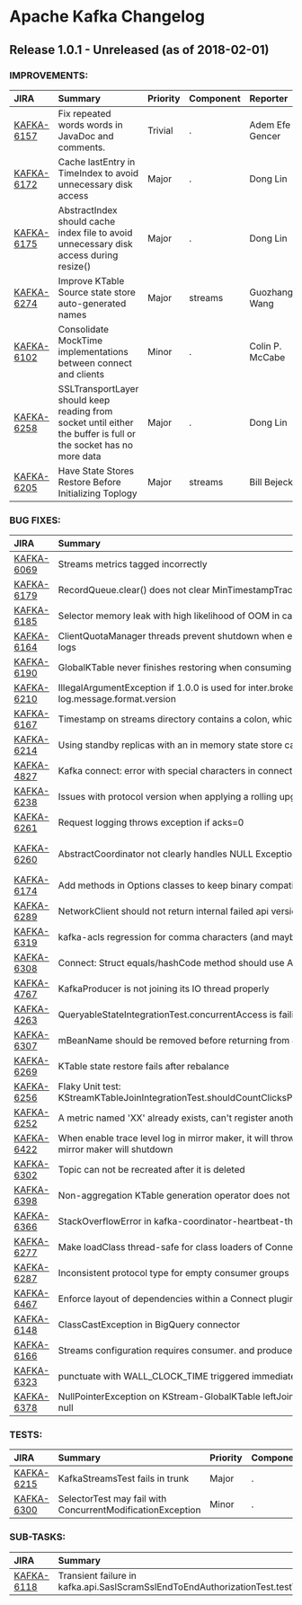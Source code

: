 
<!---
# Licensed to the Apache Software Foundation (ASF) under one
# or more contributor license agreements.  See the NOTICE file
# distributed with this work for additional information
# regarding copyright ownership.  The ASF licenses this file
# to you under the Apache License, Version 2.0 (the
# "License"); you may not use this file except in compliance
# with the License.  You may obtain a copy of the License at
#
#     http://www.apache.org/licenses/LICENSE-2.0
#
# Unless required by applicable law or agreed to in writing, software
# distributed under the License is distributed on an "AS IS" BASIS,
# WITHOUT WARRANTIES OR CONDITIONS OF ANY KIND, either express or implied.
# See the License for the specific language governing permissions and
# limitations under the License.
-->
# Apache Kafka Changelog

## Release 1.0.1 - Unreleased (as of 2018-02-01)



### IMPROVEMENTS:

| JIRA | Summary | Priority | Component | Reporter | Contributor |
|:---- |:---- | :--- |:---- |:---- |:---- |
| [KAFKA-6157](https://issues.apache.org/jira/browse/KAFKA-6157) | Fix repeated words words in JavaDoc and comments. |  Trivial | . | Adem Efe Gencer | Adem Efe Gencer |
| [KAFKA-6172](https://issues.apache.org/jira/browse/KAFKA-6172) | Cache lastEntry in TimeIndex to avoid unnecessary disk access |  Major | . | Dong Lin | Dong Lin |
| [KAFKA-6175](https://issues.apache.org/jira/browse/KAFKA-6175) | AbstractIndex should cache index file to avoid unnecessary disk access during resize() |  Major | . | Dong Lin | Dong Lin |
| [KAFKA-6274](https://issues.apache.org/jira/browse/KAFKA-6274) | Improve KTable Source state store auto-generated names |  Major | streams | Guozhang Wang | Guozhang Wang |
| [KAFKA-6102](https://issues.apache.org/jira/browse/KAFKA-6102) | Consolidate MockTime implementations between connect and clients |  Minor | . | Colin P. McCabe | Colin P. McCabe |
| [KAFKA-6258](https://issues.apache.org/jira/browse/KAFKA-6258) | SSLTransportLayer should keep reading from socket until either the buffer is full or the socket has no more data |  Major | . | Dong Lin | Dong Lin |
| [KAFKA-6205](https://issues.apache.org/jira/browse/KAFKA-6205) | Have State Stores Restore Before Initializing Toplogy |  Major | streams | Bill Bejeck | Bill Bejeck |


### BUG FIXES:

| JIRA | Summary | Priority | Component | Reporter | Contributor |
|:---- |:---- | :--- |:---- |:---- |:---- |
| [KAFKA-6069](https://issues.apache.org/jira/browse/KAFKA-6069) | Streams metrics tagged incorrectly |  Minor | streams | Tommy Becker | Tommy Becker |
| [KAFKA-6179](https://issues.apache.org/jira/browse/KAFKA-6179) | RecordQueue.clear() does not clear MinTimestampTracker's maintained list |  Major | streams | Guozhang Wang | Guozhang Wang |
| [KAFKA-6185](https://issues.apache.org/jira/browse/KAFKA-6185) | Selector memory leak with high likelihood of OOM in case of down conversion |  Blocker | core | Brett Rann | Rajini Sivaram |
| [KAFKA-6164](https://issues.apache.org/jira/browse/KAFKA-6164) | ClientQuotaManager threads prevent shutdown when encountering an error loading logs |  Major | . | Xavier Léauté | Rajini Sivaram |
| [KAFKA-6190](https://issues.apache.org/jira/browse/KAFKA-6190) | GlobalKTable never finishes restoring when consuming transactional messages |  Blocker | streams | Alex Good | Alex Good |
| [KAFKA-6210](https://issues.apache.org/jira/browse/KAFKA-6210) | IllegalArgumentException if 1.0.0 is used for inter.broker.protocol.version or log.message.format.version |  Major | . | Ismael Juma | Ismael Juma |
| [KAFKA-6167](https://issues.apache.org/jira/browse/KAFKA-6167) | Timestamp on streams directory contains a colon, which is an illegal character |  Blocker | streams | Justin Manchester | Matthias J. Sax |
| [KAFKA-6214](https://issues.apache.org/jira/browse/KAFKA-6214) | Using standby replicas with an in memory state store causes Streams to crash |  Major | streams | Matt Farmer | Damian Guy |
| [KAFKA-4827](https://issues.apache.org/jira/browse/KAFKA-4827) | Kafka connect: error with special characters in connector name |  Minor | KafkaConnect | Aymeric Bouvet | Arjun Satish |
| [KAFKA-6238](https://issues.apache.org/jira/browse/KAFKA-6238) | Issues with protocol version when applying a rolling upgrade to 1.0.0 |  Major | documentation | Diego Louzán | Jason Gustafson |
| [KAFKA-6261](https://issues.apache.org/jira/browse/KAFKA-6261) | Request logging throws exception if acks=0 |  Major | . | Ismael Juma | Ismael Juma |
| [KAFKA-6260](https://issues.apache.org/jira/browse/KAFKA-6260) | AbstractCoordinator not clearly handles NULL Exception |  Major | . | Seweryn Habdank-Wojewodzki | Jason Gustafson |
| [KAFKA-6174](https://issues.apache.org/jira/browse/KAFKA-6174) | Add methods in Options classes to keep binary compatibility with 0.11 |  Major | . | Dong Lin | Dong Lin |
| [KAFKA-6289](https://issues.apache.org/jira/browse/KAFKA-6289) | NetworkClient should not return internal failed api version responses from poll |  Major | . | Jason Gustafson | Jason Gustafson |
| [KAFKA-6319](https://issues.apache.org/jira/browse/KAFKA-6319) | kafka-acls regression for comma characters (and maybe other characters as well) |  Major | admin | Jordan Mcmillan | Rajini Sivaram |
| [KAFKA-6308](https://issues.apache.org/jira/browse/KAFKA-6308) | Connect: Struct equals/hashCode method should use Arrays#deep\* methods |  Major | KafkaConnect | Tobias Gies |  |
| [KAFKA-4767](https://issues.apache.org/jira/browse/KAFKA-4767) | KafkaProducer is not joining its IO thread properly |  Minor | producer | Buğra Gedik | huxihx |
| [KAFKA-4263](https://issues.apache.org/jira/browse/KAFKA-4263) | QueryableStateIntegrationTest.concurrentAccess is failing occasionally in jenkins builds |  Major | streams | Damian Guy | Matthias J. Sax |
| [KAFKA-6307](https://issues.apache.org/jira/browse/KAFKA-6307) | mBeanName should be removed before returning from JmxReporter#removeAttribute() |  Major | . | Ted Yu | siva santhalingam |
| [KAFKA-6269](https://issues.apache.org/jira/browse/KAFKA-6269) | KTable state restore fails after rebalance |  Blocker | streams | Andreas Schroeder | Bill Bejeck |
| [KAFKA-6256](https://issues.apache.org/jira/browse/KAFKA-6256) | Flaky Unit test: KStreamKTableJoinIntegrationTest.shouldCountClicksPerRegionWithNonZeroByteCache |  Major | . | Matthias J. Sax | Matthias J. Sax |
| [KAFKA-6252](https://issues.apache.org/jira/browse/KAFKA-6252) | A metric named 'XX' already exists, can't register another one. |  Critical | KafkaConnect | Alexis Sellier | Arjun Satish |
| [KAFKA-6422](https://issues.apache.org/jira/browse/KAFKA-6422) | When enable trace level log in mirror maker, it will throw null pointer exception and the mirror maker will shutdown |  Minor | tools | Xin Li | Xin Li |
| [KAFKA-6302](https://issues.apache.org/jira/browse/KAFKA-6302) | Topic can not be recreated after it is deleted |  Major | admin, clients | kic | Matthias J. Sax |
| [KAFKA-6398](https://issues.apache.org/jira/browse/KAFKA-6398) | Non-aggregation KTable generation operator does not construct value getter correctly |  Critical | streams | Matthias J. Sax | Guozhang Wang |
| [KAFKA-6366](https://issues.apache.org/jira/browse/KAFKA-6366) | StackOverflowError in kafka-coordinator-heartbeat-thread |  Major | consumer | Joerg Heinicke | Jason Gustafson |
| [KAFKA-6277](https://issues.apache.org/jira/browse/KAFKA-6277) | Make loadClass thread-safe for class loaders of Connect plugins |  Blocker | KafkaConnect | Konstantine Karantasis | Konstantine Karantasis |
| [KAFKA-6287](https://issues.apache.org/jira/browse/KAFKA-6287) | Inconsistent protocol type for empty consumer groups |  Minor | consumer | Ryan Leslie | Jason Gustafson |
| [KAFKA-6467](https://issues.apache.org/jira/browse/KAFKA-6467) | Enforce layout of dependencies within a Connect plugin to be deterministic |  Blocker | KafkaConnect | Konstantine Karantasis | Konstantine Karantasis |
| [KAFKA-6148](https://issues.apache.org/jira/browse/KAFKA-6148) | ClassCastException in BigQuery connector |  Major | KafkaConnect | Eugene Burd | Konstantine Karantasis |
| [KAFKA-6166](https://issues.apache.org/jira/browse/KAFKA-6166) | Streams configuration requires consumer. and producer. in order to be read |  Minor | streams | Justin Manchester | Filipe Agapito |
| [KAFKA-6323](https://issues.apache.org/jira/browse/KAFKA-6323) | punctuate with WALL\_CLOCK\_TIME triggered immediately |  Major | streams | Frederic Arno | Frederic Arno |
| [KAFKA-6378](https://issues.apache.org/jira/browse/KAFKA-6378) | NullPointerException on KStream-GlobalKTable leftJoin when KeyValueMapper returns null |  Major | streams | Andy Bryant | Andy Bryant |


### TESTS:

| JIRA | Summary | Priority | Component | Reporter | Contributor |
|:---- |:---- | :--- |:---- |:---- |:---- |
| [KAFKA-6215](https://issues.apache.org/jira/browse/KAFKA-6215) | KafkaStreamsTest fails in trunk |  Major | . | Ted Yu | Matthias J. Sax |
| [KAFKA-6300](https://issues.apache.org/jira/browse/KAFKA-6300) | SelectorTest may fail with ConcurrentModificationException |  Minor | . | Ted Yu |  |


### SUB-TASKS:

| JIRA | Summary | Priority | Component | Reporter | Contributor |
|:---- |:---- | :--- |:---- |:---- |:---- |
| [KAFKA-6118](https://issues.apache.org/jira/browse/KAFKA-6118) | Transient failure in kafka.api.SaslScramSslEndToEndAuthorizationTest.testTwoConsumersWithDifferentSaslCredentials |  Major | core, unit tests | Guozhang Wang | Jason Gustafson |


